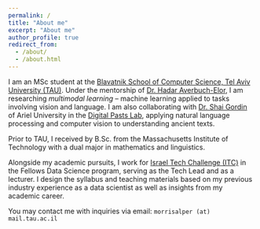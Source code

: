 ```yaml
---
permalink: /
title: "About me"
excerpt: "About me"
author_profile: true
redirect_from: 
  - /about/
  - /about.html
---
```


I am an MSc student at the [Blavatnik School of Computer Science, Tel Aviv University (TAU)](https://en-exact-sciences.tau.ac.il/computer). Under the mentorship of [Dr. Hadar Averbuch-Elor](https://www.cs.cornell.edu/~hadarelor/), I am researching *multimodal learning* – machine learning applied to tasks involving vision and language. I am also collaborating with [Dr. Shai Gordin](https://ariel.academia.edu/ShaiGordin) of Ariel University in the [Digital Pasts Lab](https://digitalpasts.github.io/), applying natural language processing and computer vision to understanding ancient texts.

Prior to TAU, I received by B.Sc. from the Massachusetts Institute of Technology with a dual major in mathematics and linguistics.

Alongside my academic pursuits, I work for [Israel Tech Challenge (ITC)](https://www.itc.tech/) in the Fellows Data Science program, serving as the Tech Lead and as a lecturer. I design the syllabus and teaching materials based on my previous industry experience as a data scientist as well as insights from my academic career.

You may contact me with inquiries via email: `morrisalper (at) mail.tau.ac.il`